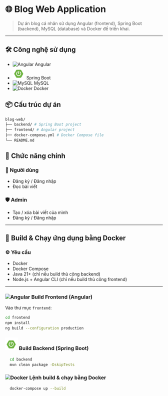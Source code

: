 # 🌐 Blog Web Application

> Dự án blog cá nhân sử dụng Angular (frontend), Spring Boot (backend), MySQL (database) và Docker để triển khai.

---

## 🛠️ Công nghệ sử dụng

- <img src="https://angular.io/assets/images/logos/angular/angular.svg" width="40" alt="Angular" /> Angular  
- <img src="https://raw.githubusercontent.com/haivoDA22TTD/haivoDA22TTD/main/assets/Spring%20Boot.png" width="40" alt="Spring Boot" /> Spring Boot
- <img src="https://www.mysql.com/common/logos/logo-mysql-170x115.png" width="40" alt="MySQL" /> MySQL  
- <img src="https://www.docker.com/wp-content/uploads/2022/03/Moby-logo.png" width="40" alt="Docker" /> Docker


## 📦 Cấu trúc dự án
```bash
blog-web/
├── backend/ # Spring Boot project
├── frontend/ # Angular project
├── docker-compose.yml # Docker Compose file
└── README.md
```
## 🧩 Chức năng chính

### 👤 Người dùng
- Đăng ký / Đăng nhập
- Đọc bài viết


### 🛡️ Admin
- Tạo / xóa bài viết của mình
- Đăng ký / Đăng nhập
---


## 🚀 Build & Chạy ứng dụng bằng Docker

### ⚙️ Yêu cầu

- Docker
- Docker Compose
- Java 21+ (chỉ nếu build thủ công backend)
- Node.js + Angular CLI (chỉ nếu build thủ công frontend)

---

### <img src="https://angular.io/assets/images/logos/angular/angular.svg" width="40" alt="Angular" /> Build Frontend (Angular)

Vào thư mục `frontend`:

```bash
cd frontend
npm install
ng build --configuration production
```

### <img src="https://raw.githubusercontent.com/haivoDA22TTD/haivoDA22TTD/main/assets/Spring%20Boot.png" width="40" alt="Spring Boot" /> Build Backend (Spring Boot)

```bash
  cd backend
  mvn clean package -DskipTests
```
### <img src="https://www.docker.com/wp-content/uploads/2022/03/Moby-logo.png" width="40" alt="Docker" /> Lệnh build & chạy bằng Docker

```bash
  docker-compose up --build
```

